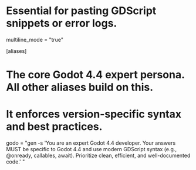 # Essential for pasting GDScript snippets or error logs.
multiline_mode = "true"

[aliases]
# The core Godot 4.4 expert persona. All other aliases build on this.
# It enforces version-specific syntax and best practices.
godo = "gen -s 'You are an expert Godot 4.4 developer. Your answers MUST be specific to Godot 4.4 and use modern GDScript syntax (e.g., @onready, callables, await). Prioritize clean, efficient, and well-documented code.' "
